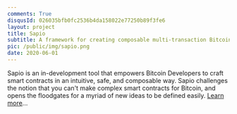 ```yaml
---
comments: True
disqusId: 026035bfb0fc2536b4da158022e77250b89f3fe6
layout: project
title: Sapio
subtitle: A framework for creating composable multi-transaction Bitcoin Smart Contracts.
pic: /public/img/sapio.png
date: 2020-06-01
---
```

Sapio is an in-development tool that empowers Bitcoin Developers to craft smart contracts in an intuitive, safe, and composable way. Sapio challenges the notion that you can't make complex smart contracts for Bitcoin, and opens the floodgates for a myriad of new ideas to be defined easily.  [Learn more](https://learn.sapio-lang.org)...